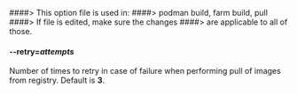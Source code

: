 ####> This option file is used in:
####>   podman build, farm build, pull
####> If file is edited, make sure the changes
####> are applicable to all of those.
#### **--retry**=*attempts*

Number of times to retry in case of failure when performing pull of
images from registry. Default is **3**.
